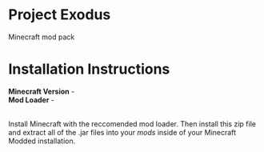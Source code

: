 # Project Exodus
Minecraft mod pack

# Installation Instructions
**Minecraft Version** - </br>
**Mod Loader** -  </br></br>

Install Minecraft with the reccomended mod loader. Then install this zip file and extract all of the .jar files into your *mods* inside of your Minecraft Modded installation. </br>
